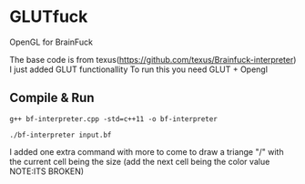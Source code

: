 # GLUTfuck
OpenGL for BrainFuck

The base code is from texus(https://github.com/texus/Brainfuck-interpreter) I just added GLUT functionallity
To run this you need GLUT + Opengl

Compile & Run
-------------

    g++ bf-interpreter.cpp -std=c++11 -o bf-interpreter

    ./bf-interpreter input.bf

I added one extra command with more to come to draw a triange "/" with the current cell being the size (add the next cell being the color value NOTE:ITS BROKEN)
